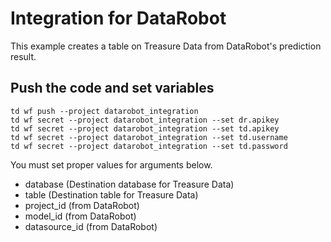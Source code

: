 # Integration for DataRobot
This example creates a table on Treasure Data from DataRobot's prediction result.

## Push the code and set variables
```
td wf push --project datarobot_integration
td wf secret --project datarobot_integration --set dr.apikey
td wf secret --project datarobot_integration --set td.apikey
td wf secret --project datarobot_integration --set td.username
td wf secret --project datarobot_integration --set td.password
```

You must set proper values for arguments below.
- database (Destination database for Treasure Data)
- table (Destination table for Treasure Data)
- project_id (from DataRobot)
- model_id (from DataRobot)
- datasource_id (from DataRobot)
